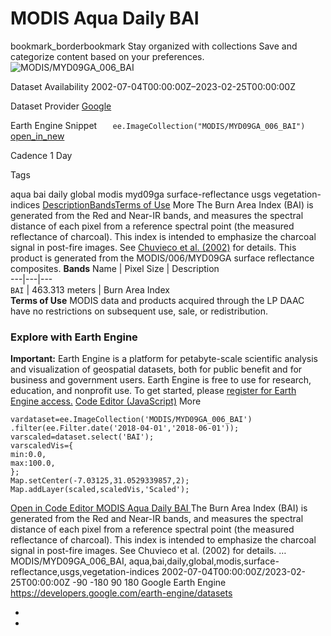  
#  MODIS Aqua Daily BAI 
bookmark_borderbookmark Stay organized with collections  Save and categorize content based on your preferences.
![MODIS/MYD09GA_006_BAI](https://developers.google.com/earth-engine/datasets/images/MODIS/MODIS_MYD09GA_006_BAI_sample.png) 

Dataset Availability
    2002-07-04T00:00:00Z–2023-02-25T00:00:00Z 

Dataset Provider
     [ Google ](https://earthengine.google.com/) 

Earth Engine Snippet
     `    ee.ImageCollection("MODIS/MYD09GA_006_BAI")   ` [ open_in_new ](https://code.earthengine.google.com/?scriptPath=Examples:Datasets/MODIS/MODIS_MYD09GA_006_BAI) 

Cadence
    1 Day 

Tags
    
aqua
bai
daily
global
modis
myd09ga
surface-reflectance
usgs
vegetation-indices
[Description](https://developers.google.com/earth-engine/datasets/catalog/MODIS_MYD09GA_006_BAI#description)[Bands](https://developers.google.com/earth-engine/datasets/catalog/MODIS_MYD09GA_006_BAI#bands)[Terms of Use](https://developers.google.com/earth-engine/datasets/catalog/MODIS_MYD09GA_006_BAI#terms-of-use) More
The Burn Area Index (BAI) is generated from the Red and Near-IR bands, and measures the spectral distance of each pixel from a reference spectral point (the measured reflectance of charcoal). This index is intended to emphasize the charcoal signal in post-fire images. See [Chuvieco et al. (2002)](https://www.tandfonline.com/doi/abs/10.1080/01431160210153129) for details. This product is generated from the MODIS/006/MYD09GA surface reflectance composites.
**Bands**
Name | Pixel Size | Description  
---|---|---  
`BAI` |  463.313 meters  | Burn Area Index  
**Terms of Use**
MODIS data and products acquired through the LP DAAC have no restrictions on subsequent use, sale, or redistribution.
### Explore with Earth Engine
**Important:** Earth Engine is a platform for petabyte-scale scientific analysis and visualization of geospatial datasets, both for public benefit and for business and government users. Earth Engine is free to use for research, education, and nonprofit use. To get started, please [register for Earth Engine access.](https://console.cloud.google.com/earth-engine)
[Code Editor (JavaScript)](https://developers.google.com/earth-engine/datasets/catalog/MODIS_MYD09GA_006_BAI#code-editor-javascript-sample) More
```
vardataset=ee.ImageCollection('MODIS/MYD09GA_006_BAI')
.filter(ee.Filter.date('2018-04-01','2018-06-01'));
varscaled=dataset.select('BAI');
varscaledVis={
min:0.0,
max:100.0,
};
Map.setCenter(-7.03125,31.0529339857,2);
Map.addLayer(scaled,scaledVis,'Scaled');
```
[ Open in Code Editor ](https://code.earthengine.google.com/?scriptPath=Examples:Datasets/MODIS/MODIS_MYD09GA_006_BAI)
[ MODIS Aqua Daily BAI ](https://developers.google.com/earth-engine/datasets/catalog/MODIS_MYD09GA_006_BAI)
The Burn Area Index (BAI) is generated from the Red and Near-IR bands, and measures the spectral distance of each pixel from a reference spectral point (the measured reflectance of charcoal). This index is intended to emphasize the charcoal signal in post-fire images. See Chuvieco et al. (2002) for details. …
MODIS/MYD09GA_006_BAI, aqua,bai,daily,global,modis,surface-reflectance,usgs,vegetation-indices 
2002-07-04T00:00:00Z/2023-02-25T00:00:00Z
-90 -180 90 180 
Google Earth Engine
https://developers.google.com/earth-engine/datasets
  * [ ](https://doi.org/https://earthengine.google.com/)
  * [ ](https://doi.org/https://developers.google.com/earth-engine/datasets/catalog/MODIS_MYD09GA_006_BAI)


